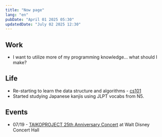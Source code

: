 ```yaml
---
title: "Now page"
lang: "en"
pubDate: "April 01 2025 05:30"
updatedDate: "July 02 2025 12:30"
---
```


## Work

- I want to utilize more of my programming knowledge... what should I make?


## Life
- Re-starting to learn the data structure and algorithms - [cs101](https://github.com/harusani/cs101)
- Started studying Japanese kanjis using JLPT vocabs from N5.

## Events
- 07/19 - [TAIKOPROJECT 25th Anniversary Concert](https://www.musiccenter.org/tickets-free-events/lease-events/taikoproject-25th-anniversary-concert/) at Walt Disney Concert Hall
